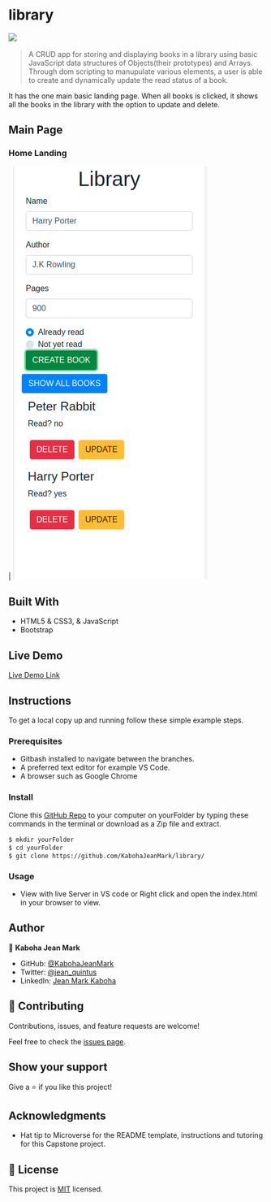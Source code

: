 # library
![](https://img.shields.io/badge/Microverse-blueviolet)

> A CRUD app for storing and displaying books in a library using basic JavaScript data structures of Objects(their prototypes) and Arrays. 
Through dom scripting to manupulate various elements, a user is able to create and dynamically update the read status of a book.

It has the one main basic landing page. When all books is clicked, it shows all the books in the library with the option to update and delete. 

## Main Page

### Home Landing
| ![screenshot](assets/CRUD.png)

## Built With

- HTML5 & CSS3, & JavaScript
- Bootstrap

## Live Demo

[Live Demo Link](https://kabohajeanmark.github.io/library/)

## Instructions
To get a local copy up and running follow these simple example steps.

### Prerequisites
- Gitbash installed to navigate between the branches.
- A preferred text editor for example VS Code.
- A browser such as Google Chrome

### Install
Clone this [GitHub Repo](https://github.com/KabohaJeanMark/library/tree/ft-library) to your computer on yourFolder by typing these commands in the terminal or download as a Zip file and extract.
```
$ mkdir yourFolder
$ cd yourFolder
$ git clone https://github.com/KabohaJeanMark/library/
```

### Usage
- View with live Server in VS code or Right click and open the index.html in your browser to view.

## Author

👤 **Kaboha Jean Mark**

- GitHub: [@KabohaJeanMark](https://github.com/KabohaJeanMark)
- Twitter: [@jean_quintus](https://twitter.com/jean_quintus)
- LinkedIn: [Jean Mark Kaboha](https://www.linkedin.com/in/jean-mark-kaboha-software-engineer/)


## 🤝 Contributing

Contributions, issues, and feature requests are welcome!

Feel free to check the [issues page](https://github.com/KabohaJeanMark/library/issues).

## Show your support

Give a ⭐️ if you like this project!

## Acknowledgments

- Hat tip to Microverse for the README template, instructions and tutoring for this Capstone project.

## 📝 License

This project is [MIT](./LICENSE) licensed.